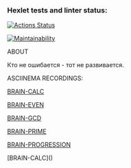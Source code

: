 ### Hexlet tests and linter status:
[![Actions Status](https://github.com/pokanonamee/php-project-45/actions/workflows/hexlet-check.yml/badge.svg)](https://github.com/pokanonamee/php-project-45/actions)

[![Maintainability](https://api.codeclimate.com/v1/badges/e22b5f35eab3cec27eb7/maintainability)](https://codeclimate.com/github/pokanonamee/php-project-45/maintainability)

ABOUT

Кто не ошибается - тот не развивается.



ASCIINEMA RECORDINGS:

[BRAIN-CALC](https://asciinema.org/a/FkahFN4k3TJfdMzrr3V8QMulR)

[BRAIN-EVEN](https://asciinema.org/a/98OF66FT46iE9kIbkboLGXM4w)

[BRAIN-GCD](https://asciinema.org/a/Ppv1xQtZPtXYRERMFkeY3DYjA)

[BRAIN-PRIME](https://asciinema.org/a/Tj4iyJScHEAVAYafFjQCfMPg2)

[BRAIN-PROGRESSION](https://asciinema.org/a/1Nras6d1m7taqZcYHliEO9oZO)


[BRAIN-CALC](<script src="https://asciinema.org/a/FkahFN4k3TJfdMzrr3V8QMulR" id="asciicast-hFkahFN4k3TJfdMzrr3V8QMulR" async></script>)
